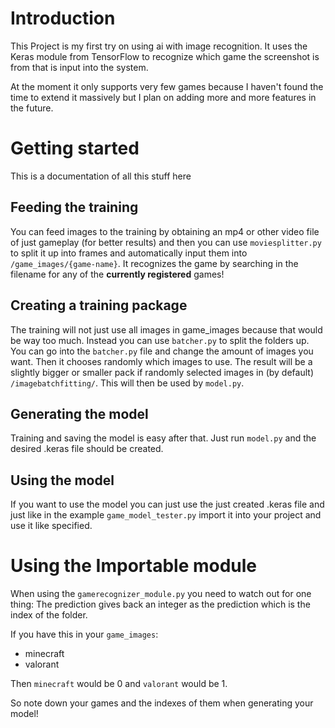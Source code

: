 
# Introduction

This Project is my first try on using ai with image recognition. It uses the Keras module from TensorFlow to recognize which game the screenshot is from that is input into the system.

At the moment it only supports very few games because I haven't found the time to extend it massively but I plan on adding more and more features in the future.

# Getting started

This is a documentation of all this stuff here

## Feeding the training

You can feed images to the training by obtaining an mp4 or other video file of just gameplay (for better results) and then you can use `moviesplitter.py` to split it up into frames and automatically input them into `/game_images/{game-name}`. It recognizes the game by searching in the filename for any of the **currently registered** games!

## Creating a training package

The training will not just use all images in game_images because that would be way too much. Instead you can use `batcher.py` to split the folders up. You can go into the `batcher.py` file and change the amount of images you want. Then it chooses randomly which images to use. The result will be a slightly bigger or smaller pack if randomly selected images in (by default) `/imagebatchfitting/`. This will then be used by `model.py`.

## Generating the model

Training and saving the model is easy after that. Just run `model.py` and the desired .keras file should be created.

## Using the model

If you want to use the model you can just use the just created .keras file and just like in the example `game_model_tester.py` import it into your project and use it like specified.

# Using the Importable module

When using the `gamerecognizer_module.py` you need to watch out for one thing: The prediction gives back an integer as the prediction which is the index of the folder.

If you have this in your `game_images`:
- minecraft
- valorant

Then `minecraft` would be 0 and `valorant` would be 1. 

So note down your games and the indexes of them when generating your model!